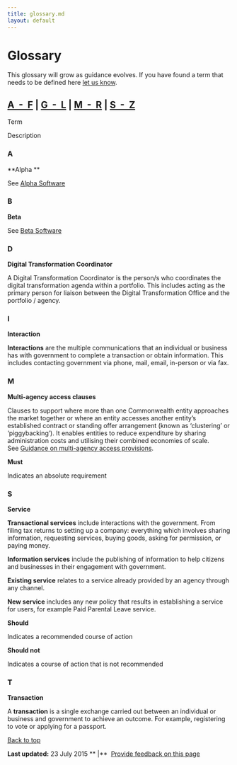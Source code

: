 ```yaml
---
title: glossary.md
layout: default
---
```

Glossary
========

This glossary will grow as guidance evolves. If you have found a term that needs to be defined here [let us know](../feedback%3Furl_from=glossary.md).

[A  -  F](glossary.md#a) | [G  -  L](glossary.md#g) | [M  -  R](glossary.md#m) | [S  -  Z](glossary.md#s)
---------------------------------------------------------------------------------------------

Term

Description

### A

**Alpha **

See [Alpha Software](http://techterms.com/definition/alpha_software)

### **B**

**Beta**

See [Beta Software](http://techterms.com/definition/beta_software)

### **D**

**Digital Transformation Coordinator**

A Digital Transformation Coordinator is the person/s who coordinates the digital transformation agenda within a portfolio. This includes acting as the primary person for liaison between the Digital Transformation Office and the portfolio / agency. 

### I

**Interaction**

**Interactions** are the multiple communications that an individual or business has with government to complete a transaction or obtain information. This includes contacting government via phone, mail, email, in-person or via fax.

### M

**Multi-agency access clauses**

Clauses to support where more than one Commonwealth entity approaches the market together or where an entity accesses another entity’s established contract or standing offer arrangement (known as ‘clustering’ or ‘piggybacking’). It enables entities to reduce expenditure by sharing administration costs and utilising their combined economies of scale. See [Guidance on multi-agency access provisions](http://www.finance.gov.au/policy-guides-procurement/portfolio-panel/multi-agency-access-provisions/).

**Must**

Indicates an absolute requirement

### S

**Service**

**Transactional services** include interactions with the government. From filing tax returns to setting up a company: everything which involves sharing information, requesting services, buying goods, asking for permission, or paying money. 

**Information services** include the publishing of information to help citizens and businesses in their engagement with government. 

**Existing service** relates to a service already provided by an agency through any channel. 

**New service** includes any new policy that results in establishing a service for users, for example Paid Parental Leave service.

**Should**

Indicates a recommended course of action

**Should not**

Indicates a course of action that is not recommended

### T

**Transaction**

A **transaction** is a single exchange carried out between an individual or business and government to achieve an outcome. For example, registering to vote or applying for a passport.

[Back to top](glossary.md#)

**Last updated:** 23 July 2015 ** |**  [Provide feedback on this page](../feedback%3Furl_from=glossary.md)

